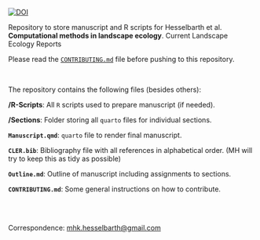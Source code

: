 [![DOI](https://img.shields.io/badge/DOI-in_preperation-blue.svg)]() 

Repository to store manuscript and R scripts for Hesselbarth et al. **Computational methods in landscape ecology**. Current Landscape Ecology Reports

Please read the [`CONTRIBUTING.md`](CONTRIBUTING.md) file before pushing to this repository.

<br/>

The repository contains the following files (besides others):

**/R-Scripts**: All `R` scripts used to prepare manuscript (if needed).

**/Sections**: Folder storing all `quarto` files for individual sections.

**`Manuscript.qmd`**: `quarto` file to render final manuscript.

**`CLER.bib`**: Bibliography file with all references in alphabetical order. (MH will try to keep this as tidy as possible)

**`Outline.md`**: Outline of manuscript including assignments to sections.

**`CONTRIBUTING.md`**: Some general instructions on how to contribute.

<br/>
<br/>

Correspondence:
mhk.hesselbarth@gmail.com


